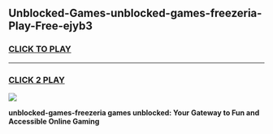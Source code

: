 
## Unblocked-Games-unblocked-games-freezeria-Play-Free-ejyb3
<h3>
<a href="https://premium76.site?title=unblocked-games-freezeria&ref=18A1">CLICK TO PLAY</a></h3>
<hr>

<h3>
<a href="https://premium76.site?title=unblocked-games-freezeria&ref=18A1">CLICK 2 PLAY</a>
  
</h3>

<a href="https://premium76.site?title=unblocked-games-freezeria&ref=18A1"><img src="https://clearcache.store/games.png"></a>


**unblocked-games-freezeria games unblocked: Your Gateway to Fun and Accessible Online Gaming**
